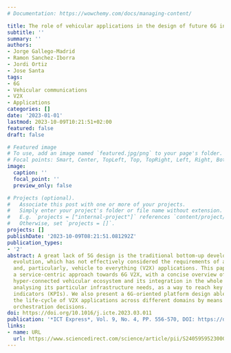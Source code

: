 ```yaml
---
# Documentation: https://wowchemy.com/docs/managing-content/

title: The role of vehicular applications in the design of future 6G infrastructures
subtitle: ''
summary: ''
authors:
- Jorge Gallego-Madrid
- Ramon Sanchez-Iborra
- Jordi Ortiz
- Jose Santa
tags:
- 6G
- Vehicular communications
- V2X
- Applications
categories: []
date: '2023-01-01'
lastmod: 2023-10-09T10:21:51+02:00
featured: false
draft: false

# Featured image
# To use, add an image named `featured.jpg/png` to your page's folder.
# Focal points: Smart, Center, TopLeft, Top, TopRight, Left, Right, BottomLeft, Bottom, BottomRight.
image:
  caption: ''
  focal_point: ''
  preview_only: false

# Projects (optional).
#   Associate this post with one or more of your projects.
#   Simply enter your project's folder or file name without extension.
#   E.g. `projects = ["internal-project"]` references `content/project/deep-learning/index.md`.
#   Otherwise, set `projects = []`.
projects: []
publishDate: '2023-10-09T08:21:51.081292Z'
publication_types:
- '2'
abstract: A great lack of 5G design is the traditional bottom-up development of network
  evolution, which has not effectively considered the requirements of applications
  and, particularly, vehicle to everything (V2X) applications. This paper provides
  a service-centric approach towards 6G V2X, with a concise overview of the upcoming
  hyper-connected vehicular ecosystem and its integration in the whole 6G fabric,
  analysing its particular infrastructure needs, as a way to reach key performance
  indicators (KPIs). We also present a 6G-oriented platform design able to manage
  the life-cycle of V2X applications across different domains by means of intelligent
  orchestration decisions.
doi: https://doi.org/10.1016/j.icte.2023.03.011
publication: '*ICT Express*, Vol. 9, No. 4, PP. 556-570, DOI: https://doi.org/10.1016/j.icte.2023.03.011'
links:
- name: URL
  url: https://www.sciencedirect.com/science/article/pii/S2405959523000383
---
```

